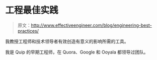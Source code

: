 # 工程最佳实践

> 原文：<http://www.effectiveengineer.com/blog/engineering-best-practices/>

我教授工程师和技术领导者有效创造有意义的影响所需的工具。

我是 Quip 的早期工程师，在 Quora、Google 和 Ooyala 都领导过团队。